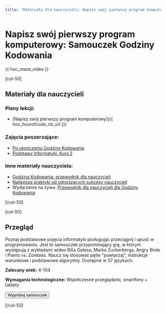 ```yaml
---
title: 'Materiały dla nauczycieli: Napisz swój pierwszy program komputerowy'
---
```


# Napisz swój pierwszy program komputerowy: Samouczek Godziny Kodowania

{{ hoc_maze_video }}

[col-50]

## Materiały dla nauczycieli

### Plany lekcji:

- [Napisz swój pierwszy program komputerowy]({{ hoc_hourofcode_cb_url }})

### Zajęcia poszerzające:

- [Po ukończeniu Godziny Kodowania](http://code.org/learn/beyond)
- [Podstawy Informatyki: Kurs 2](https://studio.code.org/s/course2)

### Inne materiały nauczyciela:

- [Godzina Kodowania: przewodnik dla nauczycieli](https://hourofcode.com/how-to)
- [Najlepsze praktyki od odnoszących sukcesy nauczycieli](http://www.slideshare.net/TeachCode/hour-of-code-best-practices-for-successful-educators-51273466)
- Wydarzenie na żywo: [Przewodnik dla nauczycieli dla Godziny Kodowania](https://www.eventbrite.com/e/an-educators-guide-to-the-hour-of-code-tickets-17987415845)

[/col-50]

[col-50]

## Przegląd

Poznaj podstawowe pojęcia informatyki posługując przeciągnij i upuść w programowaniu. Jest to samouczek przypominający grę, w którym występują z wykładami wideo Billa Gatesa, Marka Zuckerberga, Angry Birds i Plants vs. Zombies. Naucz się stosować pętle "powtarzaj", instrukcje warunkowe i podstawowe algorytmy. Dostępne w 37 językach.

**Zalecany wiek:** 4-104

**Wymagania technologiczne:** Współczesne przeglądarki, smartfony + tablety

<a href="http://studio.code.org/hoc/reset"><button>Wypróbuj samouczek</button></a>

[/col-50]
